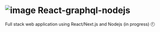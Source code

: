 # ![image](https://user-images.githubusercontent.com/39104121/150023700-65a38ffb-fcd6-4864-a4b8-7ea458e9a14c.png) React-graphql-nodejs
 Full stack web application using React/Next.js and Nodejs (in progress) :clock9:
